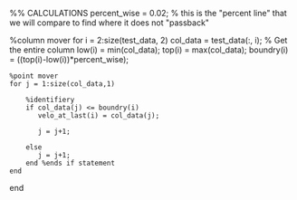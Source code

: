 %% CALCULATIONS
percent_wise = 0.02; % this is the "percent line" that we will compare to find where it does not "passback"

%column mover
for i = 2:size(test_data, 2)
    col_data = test_data(:, i);                     % Get the entire column
    low(i) = min(col_data);
    top(i) = max(col_data);
    boundry(i) = ((top(i)-low(i))*percent_wise);

    %point mover
    for j = 1:size(col_data,1)
        
        %identifiery
        if col_data(j) <= boundry(i)
           velo_at_last(i) = col_data(j);
           
           j = j+1;
           
        else 
           j = j+1;
        end %ends if statement
    end
end
